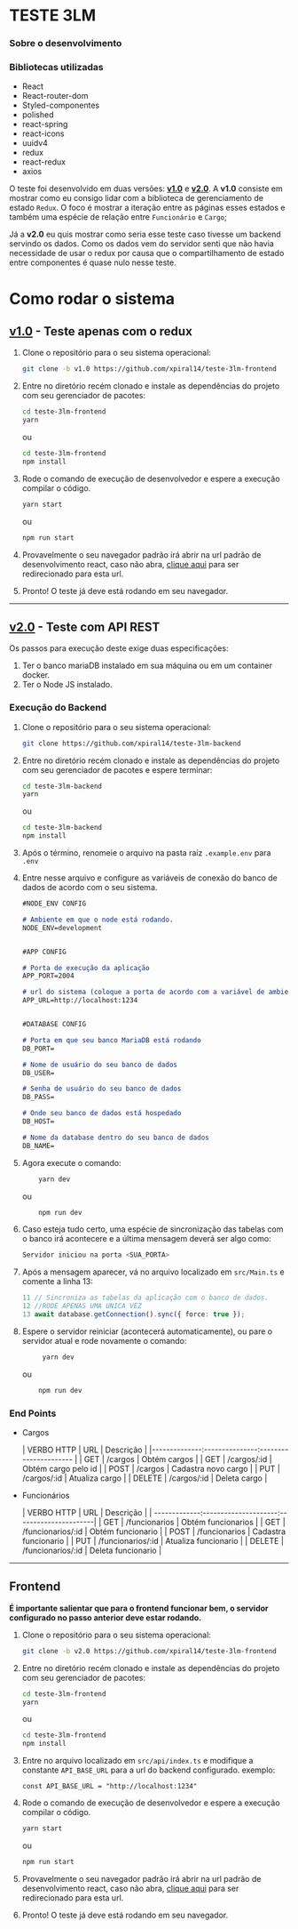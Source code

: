 # TESTE 3LM
### Sobre o desenvolvimento
### Bibliotecas utilizadas
- React
- React-router-dom
- Styled-componentes
- polished 
- react-spring
- react-icons
- uuidv4
- redux
- react-redux
- axios

O teste foi desenvolvido em duas versões: [**v1.0**](https://github.com/xpiral14/teste-3lm-frontend/tree/v1.0) e [**v2.0**](https://github.com/xpiral14/teste-3lm-frontend/tree/v2.0). A **v1.0** consiste em mostrar como eu consigo lidar com a biblioteca de gerenciamento de estado `Redux`. O foco é mostrar a iteração entre as páginas esses estados e também uma espécie de relação entre `Funcionário` e `Cargo`;

Já a **v2.0** eu quis mostrar como seria esse teste caso tivesse um backend servindo os dados. Como os dados vem do servidor senti que não havia necessidade de usar o redux por causa que o compartilhamento de estado entre componentes é quase nulo nesse teste.


# Como rodar o sistema
## [**v1.0**](https://github.com/xpiral14/teste-3lm-frontend/tree/v1.0) - Teste apenas com o redux

1. Clone o repositório para o seu sistema operacional:

    ```bash
    git clone -b v1.0 https://github.com/xpiral14/teste-3lm-frontend
    ```

2. Entre no diretório recém clonado e instale as dependências do projeto com seu gerenciador de pacotes:

    ```bash
    cd teste-3lm-frontend
    yarn
    ```
    ou 
     ```bash
    cd teste-3lm-frontend
    npm install
    ```

3. Rode o comando de execução de desenvolvedor e espere a execução compilar o código.
    ```bash
    yarn start
    ```
    ou
    ```bash
    npm run start
    ```
4. Provavelmente o seu navegador padrão irá abrir na url padrão de desenvolvimento react, caso não abra, [clique aqui](http://localhost:3000) para ser redirecionado para esta url.

5. Pronto! O teste já deve está rodando em seu navegador.


___
## [**v2.0**](https://github.com/xpiral14/teste-3lm-frontend/tree/v2.0) - Teste com API REST

Os passos para execução deste exige duas especificações:

1. Ter o banco mariaDB instalado em sua máquina ou em um container docker.
2. Ter o Node JS instalado.
  
### Execução do Backend
1. Clone o repositório para o seu sistema operacional:

    ```bash
    git clone https://github.com/xpiral14/teste-3lm-backend
    ```

2. Entre no diretório recém clonado e instale as dependências do projeto com seu gerenciador de pacotes e espere terminar:

    ```bash
    cd teste-3lm-backend 
    yarn
    ```
    ou 
     ```bash
    cd teste-3lm-backend
    npm install
    ```
3. Após o término, renomeie o arquivo na pasta raíz `.example.env` para `.env`

4. Entre nesse arquivo e configure as variáveis de conexão do banco de dados de acordo com o seu sistema.
    ```markdown
    #NODE_ENV CONFIG

    # Ambiente em que o node está rodando.
    NODE_ENV=development                


    #APP CONFIG

    # Porta de execução da aplicação
    APP_PORT=2004

    # url do sistema (coloque a porta de acordo com a variável de ambiente APP_PORT)
    APP_URL=http://localhost:1234       


    #DATABASE CONFIG

    # Porta em que seu banco MariaDB está rodando
    DB_PORT= 

    # Nome de usuário do seu banco de dados
    DB_USER=                        

    # Senha de usuário do seu banco de dados
    DB_PASS=                   

    # Onde seu banco de dados está hospedado
    DB_HOST=            

    # Nome da database dentro do seu banco de dados
    DB_NAME=                                  
    ```
5. Agora execute o comando: 

    ```bash
        yarn dev
    ```
    ou
    ```bash
        npm run dev
    ```
6. Caso esteja tudo certo, uma espécie de sincronização das tabelas com o banco irá acontecere e a última mensagem deverá ser algo como:
    ```bash
    Servidor iniciou na porta <SUA_PORTA>
    ```
7. Após a mensagem aparecer, vá no arquivo localizado em `src/Main.ts` e comente a linha 13: 
    ```ts
    11 // Sincroniza as tabelas da aplicação com o banco de dados.
    12 //RODE APENAS UMA UNICA VEZ
    13 await database.getConnection().sync({ force: true });
    ```
8. Espere o servidor reiniciar (acontecerá automaticamente), ou pare o servidor atual e rode novamente o comando: 
   ```bash
        yarn dev
    ```
    ou
    ```bash
        npm run dev
    ```
    
### End Points
- Cargos
 
    | VERBO HTTP   |   URL         |    Descrição          |
    |--------------:---------------:---------------------- |
    | GET          |   /cargos     |   Obtém cargos        |
    | GET          |   /cargos/:id |   Obtém cargo pelo id |
    | POST         |   /cargos     |   Cadastra novo cargo |
    | PUT          |   /cargos/:id |   Atualiza cargo      |
    | DELETE       |   /cargos/:id |   Deleta cargo        |
   
- Funcionários
  
    | VERBO HTTP   | URL                 | Descrição            |
    | -------------:---------------------:----------------------|
    | GET          | /funcionarios       | Obtém funcionarios   |
    | GET          | /funcionarios/:id   | Obtém funcionario    |
    | POST         | /funcionarios       | Cadastra funcionario |
    | PUT          | /funcionarios/:id   | Atualiza funcionario |
    | DELETE       | /funcionarios/:id   | Deleta funcionario   |

___
## Frontend
**É importante salientar que para o frontend funcionar bem, o servidor configurado no passo anterior deve estar rodando.**
1. Clone o repositório para o seu sistema operacional:

    ```bash
    git clone -b v2.0 https://github.com/xpiral14/teste-3lm-frontend
    ```

2. Entre no diretório recém clonado e instale as dependências do projeto com seu gerenciador de pacotes:

    ```bash
    cd teste-3lm-frontend 
    yarn
    ```
    ou 
     ```bash
    cd teste-3lm-frontend 
    npm install
    ```

4. Entre no arquivo localizado em `src/api/index.ts` e modifique a constante `API_BASE_URL` para  a url do backend configurado.
     exemplo:
    ```
    const API_BASE_URL = "http://localhost:1234"
    ```

6. Rode o comando de execução de desenvolvedor e espere a execução compilar o código.
    ```bash
    yarn start
    ```
    ou
    ```bash
    npm run start
    ```
7. Provavelmente o seu navegador padrão irá abrir na url padrão de desenvolvimento react, caso não abra, [clique aqui](http://localhost:3000) para ser redirecionado para esta url.

8. Pronto! O teste já deve está rodando em seu navegador.
